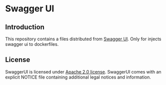 # Swagger UI
## Introduction
This repository contains a files distributed from [Swagger UI](https://github.com/swagger-api/swagger-ui).
Only for injects swagger ui to dockerfiles.

## License
SwaggerUI is licensed under [Apache 2.0 license](https://github.com/swagger-api/swagger-ui/blob/master/LICENSE). SwaggerUI comes with an explicit NOTICE file containing additional legal notices and information.